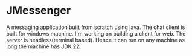 # JMessenger
A messaging application built from scratch using java. The chat client is built for windows machine. I'm working on building a client for web. The server is headless(terminal based). Hence it can run on any machine as long the machine has JDK  22. 
